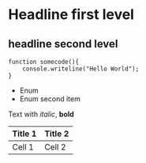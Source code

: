 # Headline first level

## headline second level

```
function somecode(){
    console.writeline("Hello World");
}
```

* Enum
* Enum second item

Text with *italic*, **bold**

|Title 1|Title 2|
|---|---|
|Cell 1|Cell 2|